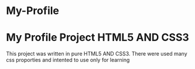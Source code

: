 # My-Profile
<h1>My Profile Project HTML5 AND CSS3</h1>
<p>This project was written in pure HTML5 AND CSS3. There were used many css proporties and intented to use only for learning</p>
